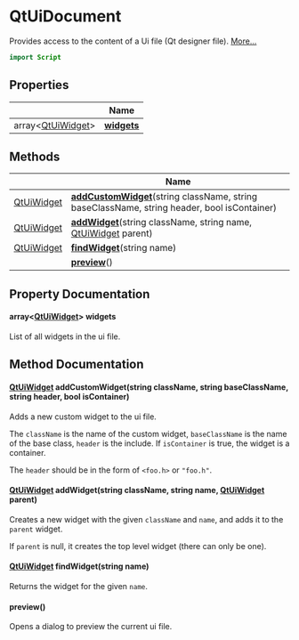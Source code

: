 # QtUiDocument

Provides access to the content of a Ui file (Qt designer file). [More...](#detailed-description)

```qml
import Script
```

## Properties

| | Name |
|-|-|
|array<[QtUiWidget](../script/qtuiwidget.md)>|**[widgets](#widgets)**|

## Methods

| | Name |
|-|-|
|[QtUiWidget](../script/qtuiwidget.md) |**[addCustomWidget](#addCustomWidget)**(string className, string baseClassName, string header, bool isContainer)|
|[QtUiWidget](../script/qtuiwidget.md) |**[addWidget](#addWidget)**(string className, string name, [QtUiWidget](../script/qtuiwidget.md) parent)|
|[QtUiWidget](../script/qtuiwidget.md) |**[findWidget](#findWidget)**(string name)|
||**[preview](#preview)**()|

## Property Documentation

#### <a name="widgets"></a>array<[QtUiWidget](../script/qtuiwidget.md)> **widgets**

List of all widgets in the ui file.

## Method Documentation

#### <a name="addCustomWidget"></a>[QtUiWidget](../script/qtuiwidget.md) **addCustomWidget**(string className, string baseClassName, string header, bool isContainer)

Adds a new custom widget to the ui file.

The `className` is the name of the custom widget, `baseClassName` is the name of the base class, `header` is the
include. If `isContainer` is true, the widget is a container.

The `header` should be in the form of `<foo.h>` or `"foo.h"`.

#### <a name="addWidget"></a>[QtUiWidget](../script/qtuiwidget.md) **addWidget**(string className, string name, [QtUiWidget](../script/qtuiwidget.md) parent)

Creates a new widget with the given `className` and `name`, and adds it to the `parent` widget.

If `parent` is null, it creates the top level widget (there can only be one).

#### <a name="findWidget"></a>[QtUiWidget](../script/qtuiwidget.md) **findWidget**(string name)

Returns the widget for the given `name`.

#### <a name="preview"></a>**preview**()

Opens a dialog to preview the current ui file.
